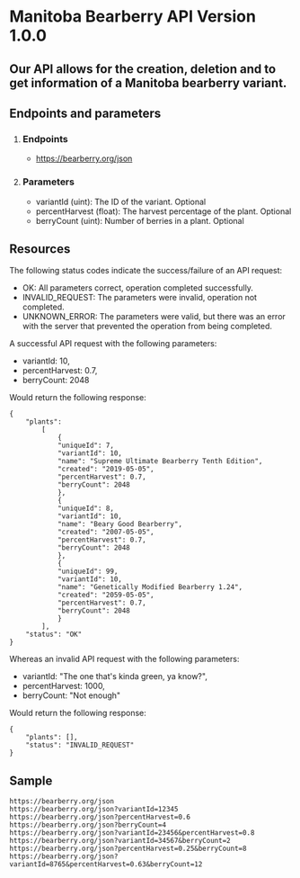 
# Manitoba Bearberry API Version 1.0.0

## Our API allows for the creation, deletion and to get information of a Manitoba bearberry variant.

## Endpoints and parameters
1. ### Endpoints
   * https://bearberry.org/json

2. ### Parameters
    * variantId (uint): The ID of the variant. Optional
    * percentHarvest (float): The harvest percentage of the plant. Optional
    * berryCount (uint): Number of berries in a plant. Optional

## Resources

The following status codes indicate the success/failure of an API request:
* OK: All parameters correct, operation completed successfully.
* INVALID_REQUEST: The parameters were invalid, operation not completed.
* UNKNOWN_ERROR: The parameters were valid, but there was an error with the server that prevented the operation from being completed.

A successful API request with the following parameters:
* variantId: 10,
* percentHarvest: 0.7,
* berryCount: 2048

Would return the following response:

```
{
    "plants": 
        [
            {
            "uniqueId": 7,
            "variantId": 10,
            "name": "Supreme Ultimate Bearberry Tenth Edition",
            "created": "2019-05-05",
            "percentHarvest": 0.7,
            "berryCount": 2048
            },
            {
            "uniqueId": 8,
            "variantId": 10,
            "name": "Beary Good Bearberry",
            "created": "2007-05-05",
            "percentHarvest": 0.7,
            "berryCount": 2048
            },
            {
            "uniqueId": 99,
            "variantId": 10,
            "name": "Genetically Modified Bearberry 1.24",
            "created": "2059-05-05",
            "percentHarvest": 0.7,
            "berryCount": 2048
            }
        ],
    "status": "OK"
}
```

Whereas an invalid API request with the following parameters:
* variantId: "The one that's kinda green, ya know?",
* percentHarvest: 1000,
* berryCount: "Not enough"

Would return the following response:

```
{
    "plants": [],
    "status": "INVALID_REQUEST"
}
```

## Sample
```
https://bearberry.org/json
https://bearberry.org/json?variantId=12345
https://bearberry.org/json?percentHarvest=0.6
https://bearberry.org/json?berryCount=4
https://bearberry.org/json?variantId=23456&percentHarvest=0.8
https://bearberry.org/json?variantId=34567&berryCount=2
https://bearberry.org/json?percentHarvest=0.25&berryCount=8
https://bearberry.org/json?variantId=8765&percentHarvest=0.63&berryCount=12
```
